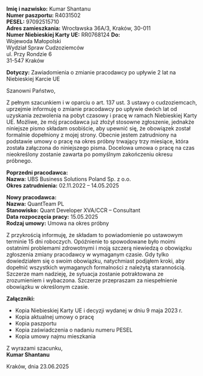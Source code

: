 **Imię i nazwisko:** Kumar Shantanu  
**Numer paszportu:** R4031502  
**PESEL:** 97092515710  
**Adres zamieszkania:** Wrocławska 36A/3, Kraków, 30-011  
**Numer Niebieskiej Karty UE:** RR0768124
**Do:**  
Wojewoda Małopolski  
Wydział Spraw Cudzoziemców  
ul. Przy Rondzie 6  
31-547 Kraków

**Dotyczy:** Zawiadomienia o zmianie pracodawcy po upływie 2 lat na Niebieskiej Karcie UE

Szanowni Państwo,

Z pełnym szacunkiem i w oparciu o art. 137 ust. 3 ustawy o cudzoziemcach, uprzejmie informuję o zmianie pracodawcy po upływie dwóch lat od uzyskania zezwolenia na pobyt czasowy i pracę w ramach Niebieskiej Karty UE. Możliwe, że mój pracodawca już złożył stosowne zgłoszenie, jednakże niniejsze pismo składam osobiście, aby upewnić się, że obowiązek został formalnie dopełniony z mojej strony. Obecnie jestem zatrudniony na podstawie umowy o pracę na okres próbny trwający trzy miesiące, która została załączona do niniejszego pisma. Docelowa umowa o pracę na czas nieokreślony zostanie zawarta po pomyślnym zakończeniu okresu próbnego.

**Poprzedni pracodawca:**  
**Nazwa:** UBS Business Solutions Poland Sp. z o.o.  
**Okres zatrudnienia:** 02.11.2022 – 14.05.2025

**Nowy pracodawca:**  
**Nazwa:** QuantTeam PL  
**Stanowisko:** Quant Developer XVA/CCR – Consultant  
**Data rozpoczęcia pracy:** 15.05.2025  
**Rodzaj umowy:** Umowa na okres próbny

Z przykrością informuję, że składam to powiadomienie po ustawowym terminie 15 dni roboczych. Opóźnienie to spowodowane było moimi ostatnimi problemami zdrowotnymi i moją szczerą niewiedzą o obowiązku zgłoszenia zmiany pracodawcy w wymaganym czasie. Gdy tylko dowiedziałem się o swoim obowiązku, natychmiast podjąłem kroki, aby dopełnić wszystkich wymaganych formalności z należytą starannością. Szczerze mam nadzieję, że sytuacja zostanie potraktowana ze zrozumieniem i wybaczona. Szczerze przepraszam za niespełnienie obowiązku w określonym czasie.

**Załączniki:**
- Kopia Niebieskiej Karty UE i decyzji wydanej w dniu 9 maja 2023 r.   
- Kopia aktualnej umowy o pracę    
- Kopia paszportu    
- Kopia zaświadczenia o nadaniu numeru PESEL    
- Kopia umowy najmu mieszkania

Z wyrazami szacunku,  
**Kumar Shantanu**


Kraków, dnia 23.06.2025
